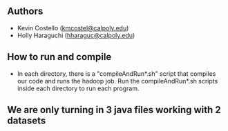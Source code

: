 ## Authors
* Kevin Costello (kmcostel@calpoly.edu)
* Holly Haraguchi (hharaguc@calpoly.edu)

## How to run and compile
* In each directory, there is a "compileAndRun*.sh" script that compiles our code and runs the hadoop job.
  Run the compileAndRun*.sh scripts inside each directory to run each program.

## We are only turning in 3 java files working with 2 datasets
